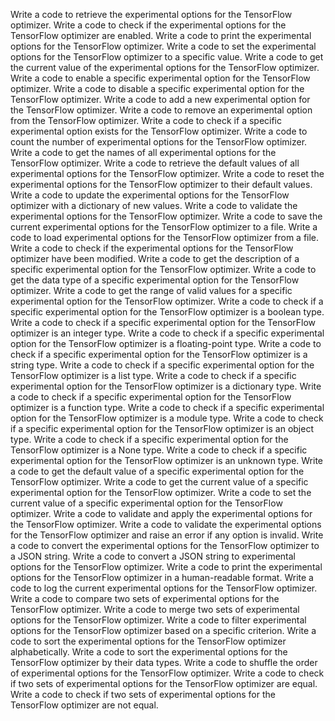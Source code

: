 Write a code to retrieve the experimental options for the TensorFlow optimizer.
Write a code to check if the experimental options for the TensorFlow optimizer are enabled.
Write a code to print the experimental options for the TensorFlow optimizer.
Write a code to set the experimental options for the TensorFlow optimizer to a specific value.
Write a code to get the current value of the experimental options for the TensorFlow optimizer.
Write a code to enable a specific experimental option for the TensorFlow optimizer.
Write a code to disable a specific experimental option for the TensorFlow optimizer.
Write a code to add a new experimental option for the TensorFlow optimizer.
Write a code to remove an experimental option from the TensorFlow optimizer.
Write a code to check if a specific experimental option exists for the TensorFlow optimizer.
Write a code to count the number of experimental options for the TensorFlow optimizer.
Write a code to get the names of all experimental options for the TensorFlow optimizer.
Write a code to retrieve the default values of all experimental options for the TensorFlow optimizer.
Write a code to reset the experimental options for the TensorFlow optimizer to their default values.
Write a code to update the experimental options for the TensorFlow optimizer with a dictionary of new values.
Write a code to validate the experimental options for the TensorFlow optimizer.
Write a code to save the current experimental options for the TensorFlow optimizer to a file.
Write a code to load experimental options for the TensorFlow optimizer from a file.
Write a code to check if the experimental options for the TensorFlow optimizer have been modified.
Write a code to get the description of a specific experimental option for the TensorFlow optimizer.
Write a code to get the data type of a specific experimental option for the TensorFlow optimizer.
Write a code to get the range of valid values for a specific experimental option for the TensorFlow optimizer.
Write a code to check if a specific experimental option for the TensorFlow optimizer is a boolean type.
Write a code to check if a specific experimental option for the TensorFlow optimizer is an integer type.
Write a code to check if a specific experimental option for the TensorFlow optimizer is a floating-point type.
Write a code to check if a specific experimental option for the TensorFlow optimizer is a string type.
Write a code to check if a specific experimental option for the TensorFlow optimizer is a list type.
Write a code to check if a specific experimental option for the TensorFlow optimizer is a dictionary type.
Write a code to check if a specific experimental option for the TensorFlow optimizer is a function type.
Write a code to check if a specific experimental option for the TensorFlow optimizer is a module type.
Write a code to check if a specific experimental option for the TensorFlow optimizer is an object type.
Write a code to check if a specific experimental option for the TensorFlow optimizer is a None type.
Write a code to check if a specific experimental option for the TensorFlow optimizer is an unknown type.
Write a code to get the default value of a specific experimental option for the TensorFlow optimizer.
Write a code to get the current value of a specific experimental option for the TensorFlow optimizer.
Write a code to set the current value of a specific experimental option for the TensorFlow optimizer.
Write a code to validate and apply the experimental options for the TensorFlow optimizer.
Write a code to validate the experimental options for the TensorFlow optimizer and raise an error if any option is invalid.
Write a code to convert the experimental options for the TensorFlow optimizer to a JSON string.
Write a code to convert a JSON string to experimental options for the TensorFlow optimizer.
Write a code to print the experimental options for the TensorFlow optimizer in a human-readable format.
Write a code to log the current experimental options for the TensorFlow optimizer.
Write a code to compare two sets of experimental options for the TensorFlow optimizer.
Write a code to merge two sets of experimental options for the TensorFlow optimizer.
Write a code to filter experimental options for the TensorFlow optimizer based on a specific criterion.
Write a code to sort the experimental options for the TensorFlow optimizer alphabetically.
Write a code to sort the experimental options for the TensorFlow optimizer by their data types.
Write a code to shuffle the order of experimental options for the TensorFlow optimizer.
Write a code to check if two sets of experimental options for the TensorFlow optimizer are equal.
Write a code to check if two sets of experimental options for the TensorFlow optimizer are not equal.